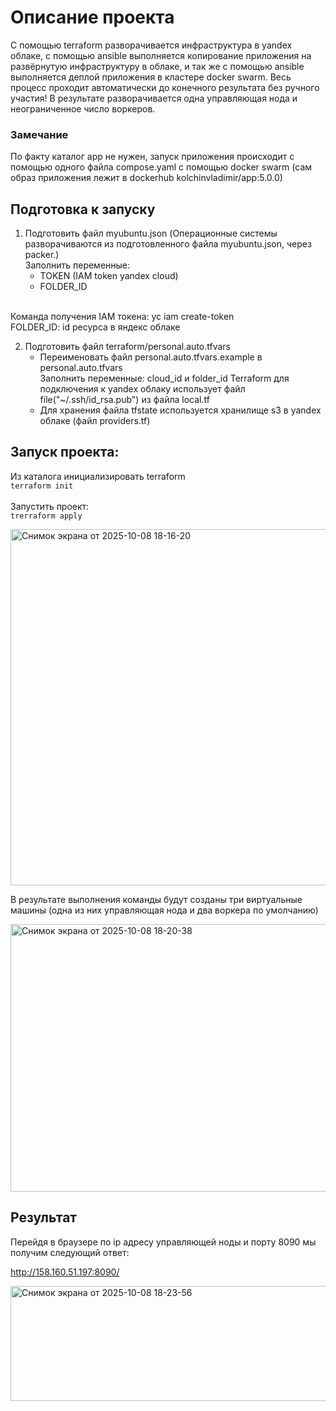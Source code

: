# Описание проекта

С помощью terraform разворачивается инфраструктура в yandex облаке, с помощью ansible выполняется копирование приложения на
развёрнутую инфраструктуру в облаке, и так же с помощью ansible выполняется деплой приложения в кластере docker swarm. Весь 
процесс проходит автоматически до конечного результата без ручного участия!
В результате разворачивается одна управляющая нода и неограниченное число воркеров.

### Замечание

По факту каталог app не нужен, запуск приложения происходит c помощью одного файла compose.yaml с помощью 
docker swarm (сам образ приложения лежит в dockerhub kolchinvladimir/app:5.0.0) 

## Подготовка к запуску

1. Подготовить файл myubuntu.json (Операционные системы разворачиваются из подготовленного файла myubuntu.json, через packer.) <br>
Заполнить переменные:
    - TOKEN (IAM token yandex cloud)
    - FOLDER_ID<br>
<br>
Команда получения IAM токена: yc iam create-token<br>
FOLDER_ID: id ресурса в яндекс облаке

2. Подготовить файл terraform/personal.auto.tfvars<br>
    - Переименовать файл personal.auto.tfvars.example в personal.auto.tfvars<br>
   Заполнить переменные: cloud_id и folder_id
   Terraform для подключения к yandex облаку использует файл file("~/.ssh/id_rsa.pub") из файла local.tf
    - Для хранения файла tfstate используется хранилище s3 в yandex облаке (файл providers.tf)

## Запуск проекта:

Из каталога инициализировать terraform <br>
`terraform init`<br>
<br>Запустить проект:<br>
`trerraform apply` 
   
<img width="641" height="570" alt="Снимок экрана от 2025-10-08 18-16-20" src="https://github.com/user-attachments/assets/7aacc8b0-d4cd-4b10-8fd2-445466091323" />


В результате выполнения команды будут созданы три виртуальные машины (одна из них управляющая нода и два воркера по умолчанию)

<img width="740" height="428" alt="Снимок экрана от 2025-10-08 18-20-38" src="https://github.com/user-attachments/assets/33dbddaf-4029-4dae-96f0-7ecca19172e2" />

## Результат

Перейдя в браузере по ip адресу управляющей ноды и порту 8090 мы получим следующий ответ:

http://158.160.51.197:8090/

<img width="625" height="184" alt="Снимок экрана от 2025-10-08 18-23-56" src="https://github.com/user-attachments/assets/55caac59-a647-4177-8d20-1bd42940b660" />



